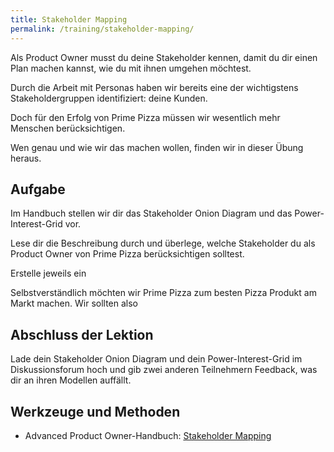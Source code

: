 ```yaml
---
title: Stakeholder Mapping
permalink: /training/stakeholder-mapping/
---
```

Als Product Owner musst du deine Stakeholder kennen, damit du dir einen Plan machen kannst, wie du  mit ihnen umgehen möchtest.

Durch die Arbeit mit Personas haben wir bereits eine der wichtigstens Stakeholdergruppen identifiziert: deine Kunden.

Doch für den Erfolg von Prime Pizza müssen wir wesentlich mehr Menschen berücksichtigen.

Wen genau und wie wir das machen wollen, finden wir in dieser Übung heraus.

## Aufgabe

Im Handbuch stellen wir dir das Stakeholder Onion Diagram und das Power-Interest-Grid vor.

Lese dir die Beschreibung durch und überlege, welche Stakeholder du als Product Owner von Prime Pizza berücksichtigen solltest.

Erstelle jeweils ein 


Selbstverständlich möchten wir Prime Pizza zum besten Pizza Produkt am Markt machen.
Wir sollten also 


## Abschluss der Lektion

Lade dein Stakeholder Onion Diagram und dein Power-Interest-Grid im Diskussionsforum hoch und gib zwei anderen Teilnehmern Feedback, was dir an ihren Modellen auffällt.

## Werkzeuge und Methoden

 * Advanced Product Owner-Handbuch: [Stakeholder Mapping][1]

[1]:	https://manual.advancedproductowner.com/stakeholder-mapping/